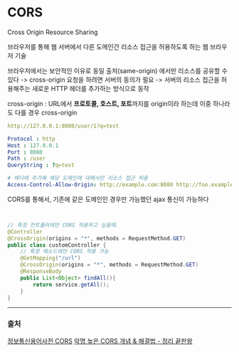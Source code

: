 # CORS
Cross Origin Resource Sharing

브라우저를 통해 웹 서버에서 다른 도메인간 리소스 접근을 허용하도록 하는 웹 브라우저 기술

브라우저에서는 보안적인 이유로 동일 출처(same-origin) 에서만 리소스를 공유할 수 있다
-> cross-origin 요청을 하려면 서버의 동의가 필요 
-> 서버의 리소스 접근을 허용해주는 새로운 HTTP 헤더를 추가하는 방식으로 동작

cross-origin : URL에서 **프로토콜, 호스트, 포트**까지를 origin이라 하는데 이중 하나라도 다를 경우 cross-origin

```yaml
http://127.0.0.1:8080/user/1?q=test

Protocol : http
Host : 127.0.0.1
Port : 8080
Path : /user
QueryString : ?q=test
```

```yaml
# 헤더에 추가해 해당 도메인에 대해서만 리소스 접근 허용
Access-Control-Allow-Origin: http://example.com:8080 http://foo.example.com
```

CORS를 통해서, 기존에 같은 도메인인 경우만 가능했던 ajax 통신이 가능하다

```java


// 특정 컨트롤러에만 CORS 적용하고 싶을때.
@Controller
@CrossOrigin(origins = "*", methods = RequestMethod.GET) 
public class customController {
	// 특정 메소드에만 CORS 적용 가능
    @GetMapping("/url")  
    @CrossOrigin(origins = "*", methods = RequestMethod.GET) 
    @ResponseBody
    public List<Object> findAll(){
        return service.getAll();
    }
}
```

---
### 출처
[정보통신용어사전 CORS](https://terms.tta.or.kr/dictionary/dictionaryView.do?word_seq=097183-1)
[악명 높은 CORS 개념 & 해결법 - 정리 끝판왕](https://inpa.tistory.com/entry/WEB-%F0%9F%93%9A-CORS-%F0%9F%92%AF-%EC%A0%95%EB%A6%AC-%ED%95%B4%EA%B2%B0-%EB%B0%A9%EB%B2%95-%F0%9F%91%8F#%EC%B6%9C%EC%B2%98origin_%EB%9E%80?)